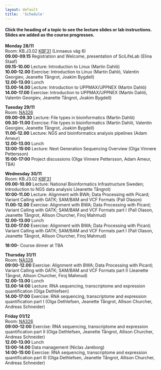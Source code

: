 ```yaml
---
layout: default
title:  'Schedule'
---
```


#### Click the heading of a topic to see the lecture slides or lab instructions. Slides are added as the course progresses.

**Monday 28/11**  
Room: KB.J3.02 [KBF31](http://www.umu.se/om-universitetet/kartor/campus-karta-stor/?id=95) (Linnaeus väg 6)  
**09.00-09.15** Registration and Welcome, presentation of SciLifeLab (Elina Staaf)  
**09.15-10.00** Lecture: Introduction to Linux (Martin Dahlö)  
**10.00-12.00** Exercise: Introduction to Linux (Martin Dahlö, Valentin Georgiev, Jeanette Tångrot, Joakim Bygdell)  
**12.00-13.00** Lunch  
**13.00-14.00** Lecture: Introduction to UPPMAX/UPPNEX (Martin Dahlö)  
**14.00-17.00** Exercise: Introduction to UPPMAX/UPPNEX (Martin Dahlö, Valentin Georgiev, Jeanette Tångrot, Joakim Bygdell)  

**Tuesday 29/11**  
Room: [NA326](http://www.umu.se/om-universitetet/kartor/campus-karta-stor/?id=584)  
**09.00-09.30** Lecture: File types in bioinformatics (Martin Dahlö)  
**09.30-11.00** Exercise: File types in bioinformatics (Martin Dahlö, Valentin Georgiev, Jeanette Tångrot, Joakim Bygdell)  
**11.00-12.00** Lecture: NGS and bioinformatics analysis pipelines (Adam Ameur)  
**12.00-13.00** Lunch  
**13:00-15:00** Lecture: Next Generation Sequencing Overview (Olga Vinnere Pettersson)  
**15:00-17:00** Project discussions (Olga Vinnere Pettersson, Adam Ameur, TBA)  

**Wednesday 30/11**  
Room: KB.J3.02 [KBF31](http://www.umu.se/om-universitetet/kartor/campus-karta-stor/?id=95)   
**09.00-10.00** Lecture: National Bioinformatics Infrastructure Sweden; Introduction to NGS data analysis (Jeanette Tångrot)  
**10:00-11.00** Lecture: Alignment with BWA; Data Processing with Picard; Variant Calling with GATK; SAM/BAM and VCF Formats (Pall Olason)   
**11.00-12.00** Exercise: Alignment with BWA; Data Processing with Picard; Variant Calling with GATK; SAM/BAM and VCF Formats part I (Pall Olason, Jeanette Tångrot, Allison Churcher, Firoj Mahmud)  
**12.00-13.00** Lunch  
**13.00-17.00** Exercise: Alignment with BWA; Data Processing with Picard; Variant Calling with GATK; SAM/BAM and VCF Formats part I (Pall Olason, Jeanette Tångrot, Allison Churcher, Firoj Mahmud)  

**18:00-** Course dinner at TBA  

**Thursday 31/11**  
Room: [NA326](http://www.umu.se/om-universitetet/kartor/campus-karta-stor/?id=584)  
**09:00-12.00** Exercise: Alignment with BWA; Data Processing with Picard; Variant Calling with GATK; SAM/BAM and VCF Formats part II (Jeanette Tångrot, Allison Churcher, Firoj Mahmud)  
**12.00-13.00** Lunch  
**13.00-14:00** Lecture: RNA sequencing, transcriptome and expression quantification (Olga Dethlefsen)  
**14.00-17:00** Exercise: RNA sequencing, transcriptome and expression quantification part I (Olga Dethlefsen, Jeanette Tångrot, Allison Churcher, Andreas Schneider)  

**Friday 01/12**  
Room: [NA326](http://www.umu.se/om-universitetet/kartor/campus-karta-stor/?id=584)  
**09:00-12:00** Exercise: RNA sequencing, transcriptome and expression quantification part II (Olga Dethlefsen, Jeanette Tångrot, Allison Churcher, Andreas Schneider)  
**12.00-13.00** Lunch   
**13:00-14.00** Data management (Niclas Jareborg)     
**14:00-15:00** Exercise: RNA sequencing, transcriptome and expression quantification part III (Olga Dethlefsen, Jeanette Tångrot, Allison Churcher, Andreas Schneider)  
